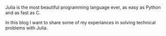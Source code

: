 Julia is the most beautiful programming language ever, as easy as Python and as fast as C.

In this blog I want to share some of my experiances in solving technical problems
with Julia.